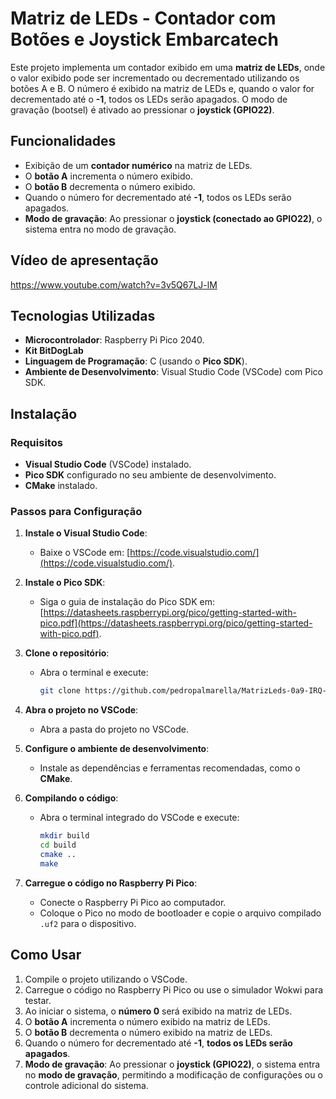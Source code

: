 # Matriz de LEDs - Contador com Botões e Joystick Embarcatech

Este projeto implementa um contador exibido em uma **matriz de LEDs**, onde o valor exibido pode ser incrementado ou decrementado utilizando os botões A e B. O número é exibido na matriz de LEDs e, quando o valor for decrementado até o **-1**, todos os LEDs serão apagados. O modo de gravação (bootsel) é ativado ao pressionar o **joystick (GPIO22)**.

## Funcionalidades

- Exibição de um **contador numérico** na matriz de LEDs.
- O **botão A** incrementa o número exibido.
- O **botão B** decrementa o número exibido.
- Quando o número for decrementado até **-1**, todos os LEDs serão apagados.
- **Modo de gravação**: Ao pressionar o **joystick (conectado ao GPIO22)**, o sistema entra no modo de gravação.
  
## Vídeo de apresentação
https://www.youtube.com/watch?v=3v5Q67LJ-lM

## Tecnologias Utilizadas

- **Microcontrolador**: Raspberry Pi Pico 2040.
- **Kit BitDogLab**
- **Linguagem de Programação**: C (usando o **Pico SDK**).
- **Ambiente de Desenvolvimento**: Visual Studio Code (VSCode) com Pico SDK.

## Instalação

### Requisitos

- **Visual Studio Code** (VSCode) instalado.
- **Pico SDK** configurado no seu ambiente de desenvolvimento.
- **CMake** instalado.

### Passos para Configuração

1. **Instale o Visual Studio Code**:
   - Baixe o VSCode em: [https://code.visualstudio.com/](https://code.visualstudio.com/).
   
2. **Instale o Pico SDK**:
   - Siga o guia de instalação do Pico SDK em: [https://datasheets.raspberrypi.org/pico/getting-started-with-pico.pdf](https://datasheets.raspberrypi.org/pico/getting-started-with-pico.pdf).

3. **Clone o repositório**:
   - Abra o terminal e execute:
     ```bash
     git clone https://github.com/pedropalmarella/MatrizLeds-0a9-IRQ-Embarcatech.git
     ```

4. **Abra o projeto no VSCode**:
   - Abra a pasta do projeto no VSCode.

5. **Configure o ambiente de desenvolvimento**:
   - Instale as dependências e ferramentas recomendadas, como o **CMake**.

6. **Compilando o código**:
   - Abra o terminal integrado do VSCode e execute:
     ```bash
     mkdir build
     cd build
     cmake ..
     make
     ```

7. **Carregue o código no Raspberry Pi Pico**:
   - Conecte o Raspberry Pi Pico ao computador.
   - Coloque o Pico no modo de bootloader e copie o arquivo compilado `.uf2` para o dispositivo.

## Como Usar

1. Compile o projeto utilizando o VSCode.
2. Carregue o código no Raspberry Pi Pico ou use o simulador Wokwi para testar.
3. Ao iniciar o sistema, o **número 0** será exibido na matriz de LEDs.
4. O **botão A** incrementa o número exibido na matriz de LEDs.
5. O **botão B** decrementa o número exibido na matriz de LEDs.
6. Quando o número for decrementado até **-1**, **todos os LEDs serão apagados**.
7. **Modo de gravação**: Ao pressionar o **joystick (GPIO22)**, o sistema entra no **modo de gravação**, permitindo a modificação de configurações ou o controle adicional do sistema.
